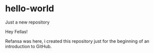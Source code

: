 # hello-world
Just a new repository

Hey Fellas!

Refansa was here, i created this repository just for the beginning of an introduction to GitHub.
